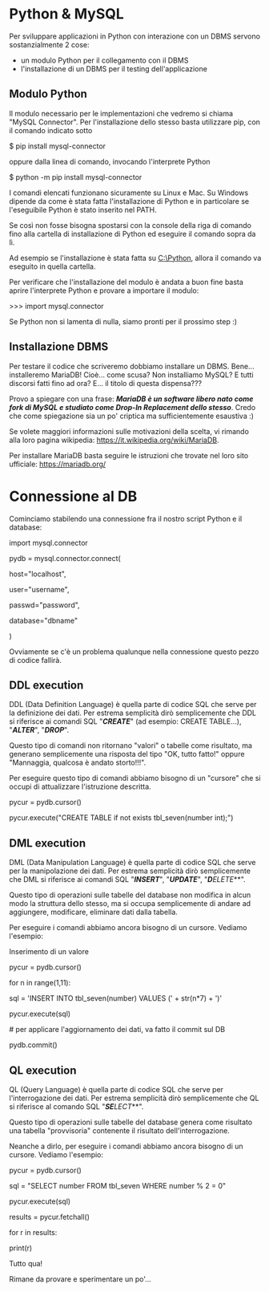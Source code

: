 # Python & MySQL


Per sviluppare applicazioni in Python con interazione con un DBMS
servono sostanzialmente 2 cose:

-   un modulo Python per il collegamento con il DBMS
-   l'installazione di un DBMS per il testing dell'applicazione

## Modulo Python

Il modulo necessario per le implementazioni che vedremo si chiama "MySQL
Connector". Per l'installazione dello stesso basta utilizzare pip, con
il comando indicato sotto

\$ pip install mysql-connector

oppure dalla linea di comando, invocando l'interprete Python

\$ python -m pip install mysql-connector

I comandi elencati funzionano sicuramente su Linux e Mac. Su Windows
dipende da come è stata fatta l'installazione di Python e in particolare
se l'eseguibile Python è stato inserito nel PATH.

Se così non fosse bisogna spostarsi con la console della riga di comando
fino alla cartella di installazione di Python ed eseguire il comando
sopra da lì.

Ad esempio se l'installazione è stata fatta su
[C:\\Python](../../../../../../../C:/Python), allora il comando va
eseguito in quella cartella.

Per verificare che l'installazione del modulo è andata a buon fine basta
aprire l'interprete Python e provare a importare il modulo:

\>\>\> import mysql.connector

Se Python non si lamenta di nulla, siamo pronti per il prossimo step :)

## Installazione DBMS

Per testare il codice che scriveremo dobbiamo installare un DBMS.
Bene... installeremo MariaDB! Cioè... come scusa? Non installiamo MySQL?
E tutti discorsi fatti fino ad ora? E... il titolo di questa dispensa???

Provo a spiegare con una frase: ***MariaDB è un software libero nato
come fork di MySQL e studiato come Drop-In Replacement dello stesso***.
Credo che come spiegazione sia un po\' criptica ma sufficientemente
esaustiva :)

Se volete maggiori informazioni sulle motivazioni della scelta, vi
rimando alla loro pagina wikipedia:
<https://it.wikipedia.org/wiki/MariaDB>.

Per installare MariaDB basta seguire le istruzioni che trovate nel loro
sito ufficiale: <https://mariadb.org/>

# Connessione al DB

Cominciamo stabilendo una connessione fra il nostro script Python e il
database:

import mysql.connector

pydb = mysql.connector.connect(

host=\"localhost\",

user=\"username\",

passwd=\"password\",

database="dbname"

)

Ovviamente se c'è un problema qualunque nella connessione questo pezzo
di codice fallirà.

## DDL execution

DDL (Data Definition Language) è quella parte di codice SQL che serve
per la definizione dei dati. Per estrema semplicità dirò semplicemente
che DDL si riferisce ai comandi SQL "***CREATE***" (ad esempio: CREATE
TABLE...), "***ALTER***", "***DROP***".

Questo tipo di comandi non ritornano "valori" o tabelle come risultato,
ma generano semplicemente una risposta del tipo "OK, tutto fatto!"
oppure "Mannaggia, qualcosa è andato storto!!!".

Per eseguire questo tipo di comandi abbiamo bisogno di un "cursore" che
si occupi di attualizzare l'istruzione descritta.

pycur = pydb.cursor()

pycur.execute(\"CREATE TABLE if not exists tbl_seven(number int);\")

## DML execution

DML (Data Manipulation Language) è quella parte di codice SQL che serve
per la manipolazione dei dati. Per estrema semplicità dirò semplicemente
che DML si riferisce ai comandi SQL "***INSERT***", "***UPDATE***",
"***D****ELETE***".

Questo tipo di operazioni sulle tabelle del database non modifica in
alcun modo la struttura dello stesso, ma si occupa semplicemente di
andare ad aggiungere, modificare, eliminare dati dalla tabella.

Per eseguire i comandi abbiamo ancora bisogno di un cursore. Vediamo
l'esempio:

Inserimento di un valore

pycur = pydb.cursor()

for n in range(1,11):

sql = 'INSERT INTO tbl_seven(number) VALUES (' + str(n\*7) + ')'

pycur.execute(sql)

\# per applicare l'aggiornamento dei dati, va fatto il commit sul DB

pydb.commit()

## QL execution

QL (Query Language) è quella parte di codice SQL che serve per
l'interrogazione dei dati. Per estrema semplicità dirò semplicemente che
QL si riferisce al comando SQL "***SE****LECT***".

Questo tipo di operazioni sulle tabelle del database genera come
risultato una tabella "provvisoria" contenente il risultato
dell'interrogazione.

Neanche a dirlo, per eseguire i comandi abbiamo ancora bisogno di un
cursore. Vediamo l'esempio:

pycur = pydb.cursor()

sql = "SELECT number FROM tbl_seven WHERE number % 2 = 0"

pycur.execute(sql)

results = pycur.fetchall()

for r in results:

print(r)

Tutto qua!

Rimane da provare e sperimentare un po\'...
